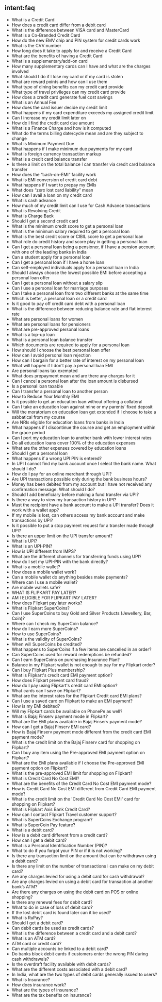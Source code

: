 ## intent:faq
- What is a Credit Card
- How does a credit card differ from a debit card
- What is the difference between VISA card and MasterCard
- What is a Co-Branded Credit Card
- How do the new EMV chip and PIN system for credit cards work
- What is the CVV number
- How long does it take to apply for and receive a Credit Card
- What are the benefits of having a Credit Card
- What is a supplementary/add-on card
- How many supplementary cards can I have and what are the charges involved
- What should I do if I lose my card or if my card is stolen
- What are reward points and how can I use them
- What type of dining benefits can my credit card provide
- What type of travel privileges can my credit card provide
- How does a credit card generate fuel cost savings
- What is an Annual Fee
- How does the card issuer decide my credit limit
- What happens if my card expenditure exceeds my assigned credit limit
- Can I increase my credit limit later on
- How do I find the credit card due amount
- What is a Finance Charge and how is it computed
- What do the terms billing date/cycle mean and are they subject to change
- What is Minimum Payment Due
- What happens if I make minimum due payments for my card
- What is foreign currency transaction markup
- What is a credit card balance transfer
- Is there a limit on the total balance I can transfer via credit card balance transfer
- How does the “cash-on-EMI” facility work
- What is EMI conversion of credit card debt
- What happens if I want to prepay my EMIs
- What does “zero lost card liability” mean
- How can I avail a loan on my credit card
- What is cash advance
- How much of my credit limit can I use for Cash Advance transactions
- What is Revolving Credit
- What is Charge Back
- Should I get a second credit card
- What is the minimum credit score to get a personal loan
- What is the minimum salary required to get a personal loan
- What is the best credit score or CIBIL score to get a personal loan
- What role do credit history and score play in getting a personal loan
- Can I get a personal loan being a pensioner, if I have a pension account with one of the leading banks in India
- Can a student apply for a personal loan
- Can I get a personal loan if I have a home loan
- Can self-employed individuals apply for a personal loan in India
- Should I always choose the lowest possible EMI before accepting a personal loan offer
- Can I get a personal loan without a salary slip
- Can I use a personal loan for marriage purposes
- Can I take a personal loan from two different banks at the same time
- Which is better, a personal loan or a credit card
- Is it good to pay off credit card debt with a personal loan
- What is the difference between reducing balance rate and flat interest rate
- What are personal loans for women
- What are personal loans for pensioners
- What are pre-approved personal loans
- What is a top-up loan
- What is a personal loan balance transfer
- Which documents are required to apply for a personal loan
- How should I choose the best personal loan offer
- How can I avoid personal loan rejection
- How can I bargain for a better rate of interest on my personal loan
- What will happen if I don’t pay a personal loan EMI
- Are personal loans tax exempted
- What does prepayment mean and are there any charges for it
- Can I cancel a personal loan after the loan amount is disbursed
- Is a personal loan taxable
- Can I transfer a personal loan to another person
- How to Reduce Your Monthly EMI
- Is it possible to get an education loan without offering a collateral
- Can I take an education loan against mine or my parents’ fixed deposit
- Will the moratorium on education loan get extended if I choose to take a sabbatical from my course
- Are NRIs eligible for education loans from banks in India
- What happens if I discontinue the course and get an employment within the grace period
- Can I port my education loan to another bank with lower interest rates
- Do all education loans cover 100% of the education expenses
- What are the other expenses covered by education loans
- Should I get a personal loan
- What happens if a wrong UPI PIN is entered?
- In UPI I  cannot find my bank account once I select the bank name. What should I do?
- How do I pay for an online merchant through UPI?
- Are UPI transactions possible only during the bank business hours?
- Money has been debited from my account but I have not received any confirmation message. What should I do?
- Should I add beneficiary before making a fund transfer via UPI?
- Is there a way to view my transaction history in UPI?
- Must the recipient have a bank account to make a UPI transfer? Does it work with a wallet app?
- If my mobile is lost, can others access my bank account and make transactions by UPI?
- Is it possible to put a stop payment request for a transfer made through UPI?
- Is there an upper limit on the UPI transfer amount?
- What is UPI?
- What is an UPI-PIN?
- How is UPI different from IMPS?
- What are the different channels for transferring funds using UPI?
- How do I set my UPI-PIN with the bank directly?
- What is a mobile wallet?
- How does a mobile wallet work?
- Can a mobile wallet do anything besides make payments?
- Where can I use a mobile wallet?
- Are mobile wallets safe?
- WHAT IS FLIPKART PAY LATER?
- AM I ELIGIBLE FOR FLIPKART PAY LATER?
- How does Flipkart pay later works?
- What is Flipkart SuperCoins?
- Can I use SuperCoins to buy Gold and Silver Products (Jewellery, Bar, Coin)?
- Where can I check my SuperCoin balance?
- How do I earn more SuperCoins? 
- How to use SuperCoins? 
- What is the validity of SuperCoins? 
- When will SuperCoins be credited? 
- What happens to SuperCoins if a few items are cancelled in an order? 
- Can SuperCoins used for reward redemptions be refunded? 
- Can I earn SuperCoins on purchasing Insurance Plan?
- Balance in my Flipkart wallet is not enough to pay for my Flipkart order?
- Can I buy Flipkart Plus membership?
- What is Flipkart's credit card EMI payment option?
- How does Flipkart prevent card fraud?
- How do I pay using Flipkart's credit card EMI option?
- What cards can I save on Flipkart?
- What are the interest rates for the Flipkart Credit card EMI plans?
- Can I use a saved card on Flipkart to make an EMI payment?
- How is my EMI debited?
- Will my Flipkart cards be available on PhonePe as well?
- What is Bajaj Finserv payment mode in Flipkart?
- What are the EMI plans available in Bajaj Finserv payment mode?
- How can I get a Bajaj Finserv EMI card?
- How is Bajaj Finserv payment mode different from the credit card EMI payment mode?
- What is the credit limit on the Bajaj Finserv card for shopping on Flipkart?
- Can I buy any item using the Pre-approved EMI payment option on Flipkart?
- What are the EMI plans available if I choose the Pre-approved EMI payment option on Flipkart?
- What is the pre-approved EMI limit for shopping on Flipkart?
- What is Credit Card No Cost EMI?
- What are the benefits of the Credit Card No Cost EMI payment mode?
- How is Credit Card No Cost EMI different from Credit Card EMI payment mode?
- What is the credit limit on the 'Credit Card No Cost EMI' card for shopping on Flipkart?
- What is Flipkart Axis Bank Credit Card?
- How can I contact Flipkart Travel customer support? 
- What is SuperCoins Exchange program? 
- What is SuperCoin Pay feature?
- What is a debit card?
- How is a debit card different from a credit card?
- How can I get a debit card?
- What is a Personal Identification Number (PIN)?
- What to do if you forgot your PIN or if it is not working?
- Is there any transaction limit on the amount that can be withdrawn using a debit card?
- Is there any limit on the number of transactions I can make on my debit card?
- Are any charges levied for using a debit card for cash withdrawal?
- Are any charges levied on using a debit card for transaction at another bank’s ATM?
- Are there any charges on using the debit card on POS or online shopping?
- Is there any renewal fees for debit card?
- What to do in case of loss of debit card?
- If the lost debit card is found later can it be used?
- What is RuPay?
- Should I get a debit card?
- Can debit cards be used as credit cards?
- What is the difference between a credit card and a debit card?
- What is an ATM card?
- ATM card or credit card?
- Can multiple accounts be linked to a debit card?
- Do banks block debit cards if customers enter the wrong PIN during cash withdrawals?
- Is the overdraft facility available with debit cards?
- What are the different costs associated with a debit card?
- In India, what are the two types of debit cards generally issued to users?
- What is Insurance?
- How does insurance work?
- What are the types of insurance?
- What are the tax benefits on insurance?

